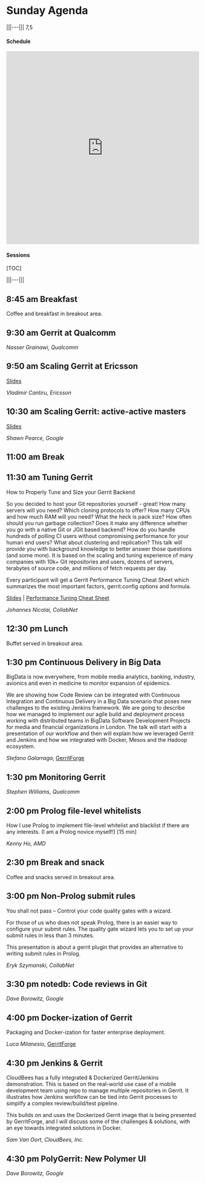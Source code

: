 # Sunday Agenda

|||---||| 7,5

#### Schedule
<iframe
  src="https://docs.google.com/spreadsheets/d/1k3Q_Jx-iSPlHzfeTmrYYuMrebripvkD98vknhhOth50/pubhtml?gid=811932605&widget=true&headers=false"
  width="510px"
  height="510px"
  frameborder="0"></iframe>

#### Sessions
[TOC]

|||---|||

## 8:45 am Breakfast

Coffee and breakfast in breakout area.

## 9:30 am Gerrit at Qualcomm

*Nasser Grainawi, Qualcomm*

## 9:50 am Scaling Gerrit at Ericsson

[Slides](https://storage.googleapis.com/gerrit-talks/summit/2015/Scaling-Gerrit-Ericsson.pdf)

*Vladimir Cantiru, Ericsson*

## 10:30 am Scaling Gerrit: active-active masters

[Slides](https://storage.googleapis.com/gerrit-talks/summit/2015/Multimaster-Gerrit.pdf)

*Shawn Pearce, Google*

## 11:00 am Break
## 11:30 am Tuning Gerrit

How to Properly Tune and Size your Gerrit Backend

So you decided to host your Git repositories yourself - great! How
many servers will you need? Which cloning protocols to offer? How
many CPUs and how much RAM will you need? What the heck is pack
size? How often should you run garbage collection?  Does it
make any difference whether you go with a native Git or JGit
based backend? How do you handle hundreds of polling CI users
without compromising performance for your human end users? What
about clustering and replication? This talk will provide you with
background knowledge to better answer those questions (and some
more). It is based on the scaling and tuning experience of many
companies with 10k+ Git repositories and users, dozens of servers,
terabytes of source code, and millions of fetch requests per day.

Every participant will get a Gerrit Performance Tuning Cheat Sheet
which summarizes the most important factors, gerrit.config options
and formula.

[Slides](https://www.dropbox.com/s/5v8k3msk3dmqfpo/GerritPerformanceTuning.pptx?dl=0) |
[Performance Tuning Cheat Sheet](http://bit.ly/1kmpO7V)

*Johannes Nicolai, CollabNet*

## 12:30 pm Lunch

Buffet served in breakout area.

## 1:30 pm Continuous Delivery in Big Data

BigData is now everywhere, from mobile media analytics, banking,
industry, avionics and even in medicine to monitor expansion of
epidemics.

We are showing how Code Review can be integrated with Continuous
Integration and Continuous Delivery  in a Big Data scenario that poses
new challenges to the existing Jenkins framework. We are going to
describe how we managed to implement our agile build and deployment
process working with distributed teams in BigData Software Development
Projects for media and financial organizations in London. The talk
will start with a presentation of our workflow and then will explain
how we leveraged Gerrit and Jenkins and how we integrated with Docker,
Mesos and the Hadoop ecosystem.

*Stefano Galarraga*, [GerritForge](http://www.gerritforge.com)

## 1:30 pm Monitoring Gerrit

*Stephen Williams, Qualcomm*

## 2:00 pm Prolog file-level whitelists

How I use Prolog to implement file-level whitelist and blacklist if
there are any interests. (I am a Prolog novice myself!)
[15 min]

*Kenny Ho, AMD*

## 2:30 pm Break and snack

Coffee and snacks served in breakout area.

## 3:00 pm Non-Prolog submit rules

You shall not pass – Control your code quality gates with a wizard.

For those of us who does not speak Prolog, there is an easier way
to configure your submit rules. The quality gate wizard lets you
to set up your submit rules in less than 3 minutes.

This presentation is about a gerrit plugin that provides an
alternative to writing submit rules in Prolog.

*Eryk Szymanski, CollabNet*

## 3:30 pm notedb: Code reviews in Git

*Dave Borowitz, Google*

## 4:00 pm Docker-ization of Gerrit

Packaging and Docker-ization for faster enterprise deployment.

*Luca Milanesio*, [GerritForge](http://www.gerritforge.com)

## 4:30 pm Jenkins & Gerrit

CloudBees has a fully integrated & Dockerized Gerrit/Jenkins
demonstration. This is based on the real-world use case of a mobile
development team using repo to manage multiple repositories in Gerrit.
It illustrates how Jenkins workflow can be tied into Gerrit processes
to simplify a complex review/build/test pipeline.

This builds on and uses the Dockerized Gerrit image that is being
presented by GerritForge, and I will discuss some of the challenges &
solutions, with an eye towards integrated solutions in Docker.

*Sam Van Oort, CloudBees, Inc.*

## 4:30 pm PolyGerrit: New Polymer UI

*Dave Borowitz, Google*
